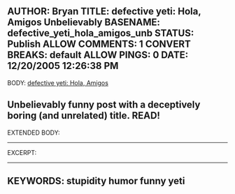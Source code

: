 AUTHOR: Bryan
TITLE: defective yeti: Hola, Amigos Unbelievably
BASENAME: defective_yeti_hola_amigos_unb
STATUS: Publish
ALLOW COMMENTS: 1
CONVERT BREAKS: __default__
ALLOW PINGS: 0
DATE: 12/20/2005 12:26:38 PM
-----
BODY:
<a title="defective yeti: Hola, Amigos" href="http://www.defectiveyeti.com/archives/001531.html">defective yeti: Hola, Amigos</a>

Unbelievably funny post with a deceptively boring (and unrelated) title. READ!
-----
EXTENDED BODY:

-----
EXCERPT:

-----
KEYWORDS:
stupidity humor funny yeti
-----


